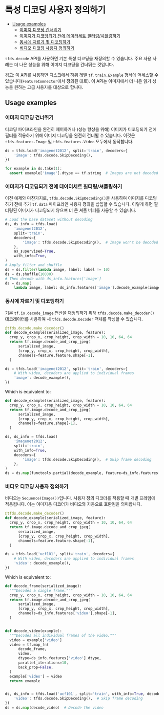 # 특성 디코딩 사용자 정의하기

- [Usage examples](#usage-examples)
    - [이미지 디코딩 건너뛰기](#skipping-the-image-decoding)
    - [이미지가 디코딩되기 전에 데이터세트 필터링/셔플링하기](#filtershuffle-dataset-before-images-get-decoded)
    - [ 동시에 자르기 및 디코딩하기](#cropping-and-decoding-at-the-same-time)
    - [비디오 디코딩 사용자 정의하기](#customizing-video-decoding)

`tfds.decode` API를 사용하면 기본 특성 디코딩을 재정의할 수 있습니다. 주요 사용 사례는 더 나은 성능을 위해 이미지 디코딩을 건너뛰는 것입니다.

경고: 이 API를 사용하면 디스크에서 하위 레벨 `tf.train.Example` 형식에 액세스할 수 있습니다(`FeatureConnector`에서 정의된 대로). 이 API는 이미지에서 더 나은 읽기 성능을 원하는 고급 사용자를 대상으로 합니다.

## Usage examples

### 이미지 디코딩 건너뛰기

디코딩 파이프라인을 완전히 제어하거나 (성능 향상을 위해) 이미지가 디코딩되기 전에 필터를 적용하기 위해 이미지 디코딩을 완전히 건너뛸 수 있습니다. 이것은 `tfds.features.Image` 및 `tfds.features.Video` 모두에서 동작합니다.

```python
ds = tfds.load('imagenet2012', split='train', decoders={
    'image': tfds.decode.SkipDecoding(),
})

for example in ds.take(1):
  assert example['image'].dtype == tf.string  # Images are not decoded
```

### 이미지가 디코딩되기 전에 데이터세트 필터링/셔플링하기

이전 예제와 마찬가지로, `tfds.decode.SkipDecoding()`을 사용하여 이미지를 디코딩하기 전에 추가 `tf.data` 파이프라인 사용자 정의을 삽입할 수 있습니다. 이렇게 하면 필터링된 이미지가 디코딩되지 않으며 더 큰 셔플 버퍼를 사용할 수 있습니다.

```python
# Load the base dataset without decoding
ds, ds_info = tfds.load(
    'imagenet2012',
    split='train',
    decoders={
        'image': tfds.decode.SkipDecoding(),  # Image won't be decoded here
    },
    as_supervised=True,
    with_info=True,
)
# Apply filter and shuffle
ds = ds.filter(lambda image, label: label != 10)
ds = ds.shuffle(10000)
# Then decode with ds_info.features['image']
ds = ds.map(
    lambda image, label: ds_info.features['image'].decode_example(image), label)

```

### 동시에 자르기 및 디코딩하기

기본 `tf.io.decode_image` 연산을 재정의하기 위해 `tfds.decode.make_decoder()` 데코레이터를 사용하여 새 `tfds.decode.Decoder` 객체를 작성할 수 있습니다.

```python
@tfds.decode.make_decoder()
def decode_example(serialized_image, feature):
  crop_y, crop_x, crop_height, crop_width = 10, 10, 64, 64
  return tf.image.decode_and_crop_jpeg(
      serialized_image,
      [crop_y, crop_x, crop_height, crop_width],
      channels=feature.feature.shape[-1],
  )

ds = tfds.load('imagenet2012', split='train', decoders={
    # With video, decoders are applied to individual frames
    'image': decode_example(),
})
```

Which is equivalent to:

```python
def decode_example(serialized_image, feature):
  crop_y, crop_x, crop_height, crop_width = 10, 10, 64, 64
  return tf.image.decode_and_crop_jpeg(
      serialized_image,
      [crop_y, crop_x, crop_height, crop_width],
      channels=feature.shape[-1],
  )

ds, ds_info = tfds.load(
    'imagenet2012',
    split='train',
    with_info=True,
    decoders={
        'image': tfds.decode.SkipDecoding(),  # Skip frame decoding
    },
)
ds = ds.map(functools.partial(decode_example, feature=ds_info.features['image']))
```

### 비디오 디코딩 사용자 정의하기

비디오는 `Sequence(Image())`입니다. 사용자 정의 디코더를 적용할 때 개별 프레임에 적용됩니다. 이는 이미지용 디코더가 비디오와 자동으로 호환됨을 의미합니다.

```python
@tfds.decode.make_decoder()
def decode_example(serialized_image, feature):
  crop_y, crop_x, crop_height, crop_width = 10, 10, 64, 64
  return tf.image.decode_and_crop_jpeg(
      serialized_image,
      [crop_y, crop_x, crop_height, crop_width],
      channels=feature.feature.shape[-1],
  )

ds = tfds.load('ucf101', split='train', decoders={
    # With video, decoders are applied to individual frames
    'video': decode_example(),
})
```

Which is equivalent to:

```python
def decode_frame(serialized_image):
  """Decodes a single frame."""
  crop_y, crop_x, crop_height, crop_width = 10, 10, 64, 64
  return tf.image.decode_and_crop_jpeg(
      serialized_image,
      [crop_y, crop_x, crop_height, crop_width],
      channels=ds_info.features['video'].shape[-1],
  )


def decode_video(example):
  """Decodes all individual frames of the video."""
  video = example['video']
  video = tf.map_fn(
      decode_frame,
      video,
      dtype=ds_info.features['video'].dtype,
      parallel_iterations=10,
      back_prop=False,
  )
  example['video'] = video
  return example


ds, ds_info = tfds.load('ucf101', split='train', with_info=True, decoders={
    'video': tfds.decode.SkipDecoding(),  # Skip frame decoding
})
ds = ds.map(decode_video)  # Decode the video
```
